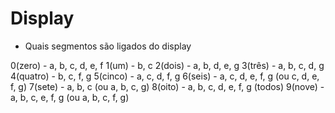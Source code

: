 # Display

- Quais segmentos são ligados do display

0(zero) - a, b, c, d, e, f
1(um) - b, c
2(dois) - a, b, d, e, g
3(três) - a, b, c, d, g
4(quatro) - b, c, f, g
5(cinco) - a, c, d, f, g
6(seis) - a, c, d, e, f, g (ou c, d, e, f, g)
7(sete) - a, b, c (ou a, b, c, g)
8(oito) - a, b, c, d, e, f, g (todos)
9(nove) - a, b, c, e, f, g (ou a, b, c, f, g)
